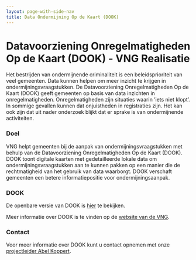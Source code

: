 ```yaml
---
layout: page-with-side-nav
title: Data Ondermijning Op de Kaart (DOOK)
---
```

# Datavoorziening Onregelmatigheden Op de Kaart (DOOK) - VNG Realisatie

Het bestrijden van ondermijnende criminaliteit is een beleidsprioriteit van veel gemeenten. Data kunnen helpen om meer inzicht te krijgen in ondermijningsvraagstukken. De Datavoorziening Onregelmatigheden Op de Kaart (DOOK) geeft gemeenten op basis van data inzichten in onregelmatigheden. Onregelmatigheden zijn situaties waarin ’iets niet klopt’. In sommige gevallen kunnen dat onjuistheden in registraties zijn. Het kan ook zijn dat uit nader onderzoek blijkt dat er sprake is van ondermijnende activiteiten.

### Doel
VNG helpt gemeenten bij de aanpak van ondermijningsvraagstukken met behulp van de Datavoorziening Onregelmatigheden Op de Kaart (DOOK). DOOK toont digitale kaarten met gedetailleerde lokale data om ondermijningsvraagstukken aan te kunnen pakken op een manier die de rechtmatigheid van het gebruik van data waarborgt. DOOK verschaft gemeenten een betere informatiepositie voor ondermijningsaanpak.

### DOOK
De openbare versie van DOOK is [hier](https://dook.vng.nl/) te bekijken.

Meer informatie over DOOK is te vinden op de [website van de VNG](https://vng.nl/projecten/datavoorziening-onregelmatigheden-op-de-kaart-ondermijning).

### Contact
Voor meer informatie over DOOK kunt u contact opnemen met onze [projectleider Abel Koppert](vip@vng.nl).
